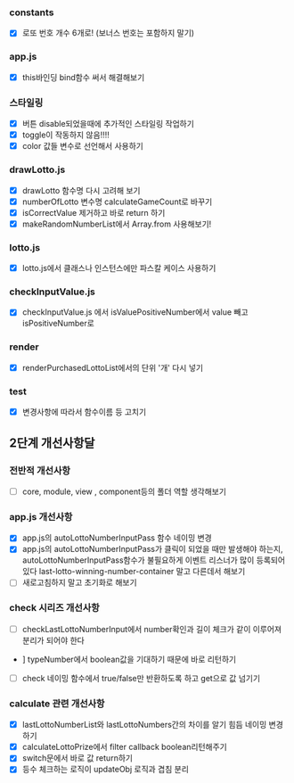 ### constants

- [x] 로또 번호 개수 6개로! (보너스 번호는 포함하지 말기)

### app.js

- [x] this바인딩 bind함수 써서 해결해보기

### 스타일링

- [x] 버튼 disable되었을때에 추가적인 스타일링 작업하기
- [x] toggle이 작동하지 않음!!!!
- [x] color 값들 변수로 선언해서 사용하기

### drawLotto.js

- [x] drawLotto 함수명 다시 고려해 보기
- [x] numberOfLotto 변수명 calculateGameCount로 바꾸기
- [x] isCorrectValue 제거하고 바로 return 하기
- [x] makeRandomNumberList에서 Array.from 사용해보기!

### lotto.js

- [x] lotto.js에서 클래스나 인스턴스에만 파스칼 케이스 사용하기

### checkInputValue.js

- [x] checkInputValue.js 에서 isValuePositiveNumber에서 value 빼고 isPositiveNumber로

### render

- [x] renderPurchasedLottoList에서의 단위 '개' 다시 넣기

### test

- [x] 변경사항에 따라서 함수이름 등 고치기

## 2단계 개선사항달

### 전반적 개선사항

- [ ] core, module, view , component등의 폴더 역할 생각해보기

### app.js 개선사항

- [x] app.js의 autoLottoNumberInputPass 함수 네이밍 변경
- [x] app.js의 autoLottoNumberInputPass가 클릭이 되었을 때만 발생해야 하는지, autoLottoNumberInputPass함수가 불필요하게 이벤트 리스너가 많이 등록되어 있다 last-lotto-winning-number-container 말고 다른데서 해보기
- [ ] 새로고침하지 말고 초기화로 해보기

### check 시리즈 개선사항

- [ ] checkLastLottoNumberInput에서 number확인과 길이 체크가 같이 이루어져 분리가 되어야 한다
- ] typeNumber에서 boolean값을 기대하기 때문에 바로 리턴하기
- [ ] check 네이밍 함수에서 true/false만 반환하도록 하고 get으로 값 넘기기

### calculate 관련 개선사항

- [x] lastLottoNumberList와 lastLottoNumbers간의 차이를 알기 힘듬 네이밍 변경하기
- [x] calculateLottoPrize에서 filter callback boolean리턴해주기
- [x] switch문에서 바로 값 return하기
- [x] 등수 체크하는 로직이 updateObj 로직과 겹침 분리
